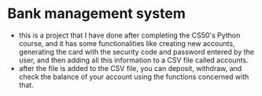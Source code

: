 # Bank management system
- this is a project that I have done after completing the CS50's Python course, and it has some functionalities like creating new accounts, generating the card with the security code and password entered by the user, and then adding all this information to a CSV file called accounts.
- after the file is added to the CSV file, you can deposit, withdraw, and check the balance of your account using the functions concerned with that.

